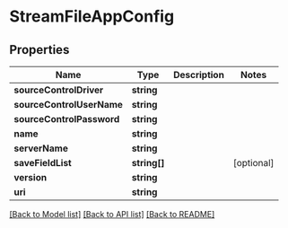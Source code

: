 # StreamFileAppConfig

## Properties
Name | Type | Description | Notes
------------ | ------------- | ------------- | -------------
**sourceControlDriver** | **string** |  | 
**sourceControlUserName** | **string** |  | 
**sourceControlPassword** | **string** |  | 
**name** | **string** |  | 
**serverName** | **string** |  | 
**saveFieldList** | **string[]** |  | [optional] 
**version** | **string** |  | 
**uri** | **string** |  | 

[[Back to Model list]](../README.md#documentation-for-models) [[Back to API list]](../README.md#documentation-for-api-endpoints) [[Back to README]](../README.md)


